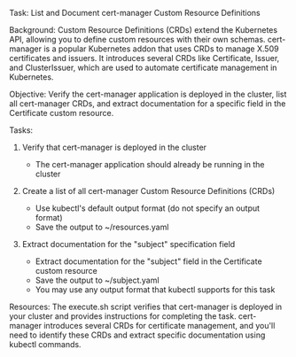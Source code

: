 Task: List and Document cert-manager Custom Resource Definitions

Background:
Custom Resource Definitions (CRDs) extend the Kubernetes API, allowing you to define custom resources with their own schemas. cert-manager is a popular Kubernetes addon that uses CRDs to manage X.509 certificates and issuers. It introduces several CRDs like Certificate, Issuer, and ClusterIssuer, which are used to automate certificate management in Kubernetes.

Objective:
Verify the cert-manager application is deployed in the cluster, list all cert-manager CRDs, and extract documentation for a specific field in the Certificate custom resource.

Tasks:
1. Verify that cert-manager is deployed in the cluster
   - The cert-manager application should already be running in the cluster

2. Create a list of all cert-manager Custom Resource Definitions (CRDs)
   - Use kubectl's default output format (do not specify an output format)
   - Save the output to ~/resources.yaml

3. Extract documentation for the "subject" specification field
   - Extract documentation for the "subject" field in the Certificate custom resource
   - Save the output to ~/subject.yaml
   - You may use any output format that kubectl supports for this task

Resources:
The execute.sh script verifies that cert-manager is deployed in your cluster and provides instructions for completing the task. cert-manager introduces several CRDs for certificate management, and you'll need to identify these CRDs and extract specific documentation using kubectl commands.
